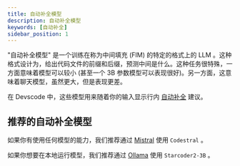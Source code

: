 ```yaml
---
title: 自动补全模型
description: 自动补全模型
keywords: [自动补全]
sidebar_position: 1
---
```


"自动补全模型" 是一个训练在称为中间填充 (FIM) 的特定的格式上的 LLM 。这种格式设计为，给出代码文件的前缀和后缀，预测中间是什么。这种任务很特殊，一方面意味着模型可以较小 (甚至一个 3B 参数模型可以表现很好)。另一方面，这意味着聊天模型，虽然更大，但是表现更差。

在 Devscode 中，这些模型用来随着你的输入显示行内 [自动补全](../../autocomplete/how-to-use-it.md) 建议。

## 推荐的自动补全模型

如果你有使用任何模型的能力，我们推荐通过 [Mistral](../model-providers/top-level/mistral.md#自动补全模型) 使用 `Codestral` 。

如果你想要在本地运行模型，我们推荐通过 [Ollama](../model-providers/top-level/ollama.md#自动补全模型) 使用 `Starcoder2-3B` 。
